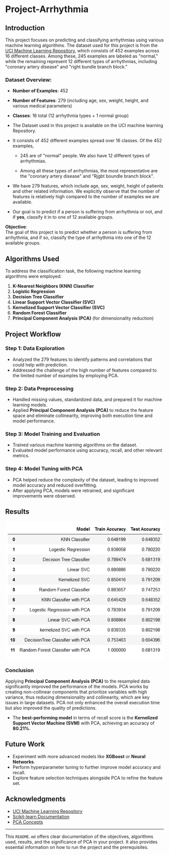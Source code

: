 # Project-Arrhythmia

## Introduction

This project focuses on predicting and classifying arrhythmias using various machine learning algorithms. The dataset used for this project is from the [UCI Machine Learning Repository](https://archive.ics.uci.edu/ml/datasets/Arrhythmia), which consists of 452 examples across 16 different classes. Among these, 245 examples are labeled as "normal," while the remaining represent 12 different types of arrhythmias, including "coronary artery disease" and "right bundle branch block."

### Dataset Overview:
- **Number of Examples**: 452
- **Number of Features**: 279 (including age, sex, weight, height, and various medical parameters)
- **Classes**: 16 total (12 arrhythmia types + 1 normal group)
- The Dataset used in this project is available on the UCI machine learning Repository. 
- It consists of 452 different examples spread over 16 classes. Of the 452 examples,

    - 245 are of "normal" people. We also have 12 different types of arrhythmias. 
    
    - Among all these types of arrhythmias, the most representative are the "coronary artery disease" and "Rjgbt boundle branch block".
- We have 279 features, which include age, sex, weight, height of patients and other related information. We explicitly observe that the number of features is relatively high compared to the number of examples we are available.
- Our goal is to predict if a person is suffering from arrhythmia or not, and if **yes**, classify it in to one of 12 available groups.

**Objective**:  
The goal of this project is to predict whether a person is suffering from arrhythmia, and if so, classify the type of arrhythmia into one of the 12 available groups.

## Algorithms Used

To address the classification task, the following machine learning algorithms were employed:

1. **K-Nearest Neighbors (KNN) Classifier**
2. **Logistic Regression**
3. **Decision Tree Classifier**
4. **Linear Support Vector Classifier (SVC)**
5. **Kernelized Support Vector Classifier (SVC)**
6. **Random Forest Classifier**
7. **Principal Component Analysis (PCA)** (for dimensionality reduction)

## Project Workflow

### Step 1: Data Exploration
- Analyzed the 279 features to identify patterns and correlations that could help with prediction.
- Addressed the challenge of the high number of features compared to the limited number of examples by employing PCA.

### Step 2: Data Preprocessing
- Handled missing values, standardized data, and prepared it for machine learning models.
- Applied **Principal Component Analysis (PCA)** to reduce the feature space and eliminate collinearity, improving both execution time and model performance.

### Step 3: Model Training and Evaluation
- Trained various machine learning algorithms on the dataset.
- Evaluated model performance using accuracy, recall, and other relevant metrics.

### Step 4: Model Tuning with PCA
- PCA helped reduce the complexity of the dataset, leading to improved model accuracy and reduced overfitting.
- After applying PCA, models were retrained, and significant improvements were observed.

## Results

![Results](https://raw.githubusercontent.com/shsarv/Project-Arrhythmia/master/Image/result.png)

### Conclusion

Applying **Principal Component Analysis (PCA)** to the resampled data significantly improved the performance of the models. PCA works by creating non-collinear components that prioritize variables with high variance, thus reducing dimensionality and collinearity, which are key issues in large datasets. PCA not only enhanced the overall execution time but also improved the quality of predictions.

- The **best-performing model** in terms of recall score is the **Kernelized Support Vector Machine (SVM)** with PCA, achieving an accuracy of **80.21%**.

## Future Work

- Experiment with more advanced models like **XGBoost** or **Neural Networks**.
- Perform hyperparameter tuning to further improve model accuracy and recall.
- Explore feature selection techniques alongside PCA to refine the feature set.


## Acknowledgments

- [UCI Machine Learning Repository](https://archive.ics.uci.edu/ml/datasets/Arrhythmia)
- [Scikit-learn Documentation](https://scikit-learn.org/stable/)
- [PCA Concepts](https://towardsdatascience.com/pca-using-python-scikit-learn-e653f8989e60)

---

This `README.md` offers clear documentation of the objectives, algorithms used, results, and the significance of PCA in your project. It also provides essential information on how to run the project and the prerequisites.